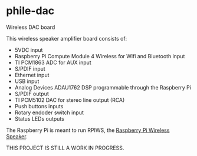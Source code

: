 # phile-dac
Wireless DAC board

This wireless speaker amplifier board consists of:
* 5VDC input
* Raspberry Pi Compute Module 4 Wireless for Wifi and Bluetooth input
* TI PCM1863 ADC for AUX input
* S/PDIF input
* Ethernet input
* USB input
* Analog Devices ADAU1762 DSP programmable through the Raspberry Pi
* S/PDIF output
* TI PCM5102 DAC for stereo line output (RCA)
* Push buttons inputs
* Rotary endoder switch input
* Status LEDs outputs

The Raspberry Pi is meant to run RPIWS, the [Raspberry Pi Wireless Speaker](https://github.com/fredo514/rpiws).

THIS PROJECT IS STILL A WORK IN PROGRESS.
